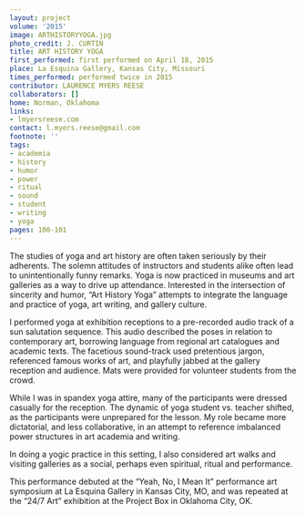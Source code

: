 ```yaml
---
layout: project
volume: '2015'
image: ARTHISTORYYOGA.jpg
photo_credit: J. CURTIN
title: ART HISTORY YOGA
first_performed: first performed on April 18, 2015
place: La Esquina Gallery, Kansas City, Missouri
times_performed: performed twice in 2015
contributor: LAURENCE MYERS REESE
collaborators: []
home: Norman, Oklahoma
links:
- lmyersreese.com
contact: l.myers.reese@gmail.com
footnote: ''
tags:
- academia
- history
- humor
- power
- ritual
- sound
- student
- writing
- yoga
pages: 100-101
---
```


The studies of yoga and art history are often taken seriously by their adherents. The solemn attitudes of instructors and students alike often lead to unintentionally funny remarks. Yoga is now practiced in museums and art galleries as a way to drive up attendance. Interested in the intersection of sincerity and humor, “Art History Yoga” attempts to integrate the language and practice of yoga, art writing, and gallery culture.

I performed yoga at exhibition receptions to a pre-recorded audio track of a sun salutation sequence. This audio described the poses in relation to contemporary art, borrowing language from regional art catalogues and academic texts. The facetious sound-track used pretentious jargon, referenced famous works of art, and playfully jabbed at the gallery reception and audience. Mats were provided for volunteer students from the crowd.

While I was in spandex yoga attire, many of the participants were dressed casually for the reception. The dynamic of yoga student vs. teacher shifted, as the participants were unprepared for the lesson. My role became more dictatorial, and less collaborative, in an attempt to reference imbalanced power structures in art academia and writing.

In doing a yogic practice in this setting, I also considered art walks and visiting galleries as a social, perhaps even spiritual, ritual and performance.

This performance debuted at the “Yeah, No, I Mean It” performance art symposium at La Esquina Gallery in Kansas City, MO, and was repeated at the “24/7 Art” exhibition at the Project Box in Oklahoma City, OK.

